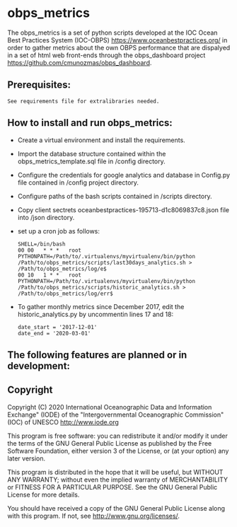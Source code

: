 # obps_metrics
The obps_metrics is a set of python scripts developed at the IOC Ocean Best Practices System (IOC-OBPS) https://www.oceanbestpractices.org/ in order to gather metrics about the own OBPS performance that are dispalyed in a set of html web front-ends through the obps_dashboard project https://github.com/cmunozmas/obps_dashboard.

## Prerequisites:

    See requirements file for extralibraries needed.

## How to install and run obps_metrics:
- Create a virtual environment and install the requirements.
- Import the database structure contained within the obps_metrics_template.sql file in /config directory.
- Configure the credentials for google analytics and database in Config.py file contained in /config project directory.
- Configure paths of the bash scripts contained in /scripts directory.
- Copy client sectrets oceanbestpractices-195713-d1c8069837c8.json file into /json directory.
- set up a cron job as follows:

      SHELL=/bin/bash
      00 00   * * *   root    PYTHONPATH=/Path/to/.virtualenvs/myvirtualenv/bin/python /Path/to/obps_metrics/scripts/last30days_analytics.sh > /Path/to/obps_metrics/log/e$
      00 10   1 * *   root    PYTHONPATH=/Path/to/.virtualenvs/myvirtualenv/bin/python /Path/to/obps_metrics/scripts/historic_analytics.sh > /Path/to/obps_metrics/log/err$

- To gather monthly metrics since December 2017, edit the historic_analytics.py by uncommentin lines 17 and 18:
    
      date_start = '2017-12-01'
      date_end = '2020-03-01'


    

## The following features are planned or in development:

  

## Copyright

Copyright (C) 2020 International Oceanographic Data and Information Exchange" (IODE) of the "Intergovernmental Oceanographic Commission" (IOC) of UNESCO http://www.iode.org

This program is free software: you can redistribute it and/or modify it under the terms of the GNU General Public License as published by the Free Software Foundation, either version 3 of the License, or (at your option) any later version.

This program is distributed in the hope that it will be useful, but WITHOUT ANY WARRANTY; without even the implied warranty of MERCHANTABILITY or FITNESS FOR A PARTICULAR PURPOSE. See the GNU General Public License for more details.

You should have received a copy of the GNU General Public License along with this program. If not, see http://www.gnu.org/licenses/.
